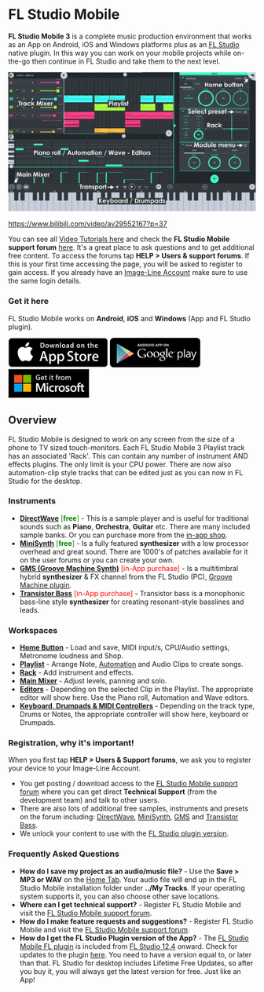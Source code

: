 # FL Studio Mobile

**FL Studio Mobile 3** is a complete music production environment that works as an App on Android, iOS and Windows platforms plus as an [FL Studio][1] native plugin. In this way you can work on your mobile projects while on-the-go then continue in FL Studio and take them to the next level.

![Main Interface](../assets/images/main_ui.png)

https://www.bilibili.com/video/av29552167?p=37

You can see all [Video Tutorials here][2] and check the **FL Studio Mobile support forum** [here][3]. It's a great place to ask questions and to get additional free content. To access the forums tap **HELP > Users & support forums**. If this is your first time accessing the page, you will be asked to register to gain access. If you already have an [Image-Line Account][4] make sure to use the same login details.

<a id="install"></a>

### Get it here

FL Studio Mobile works on **Android**, **iOS** and **Windows** (App and FL Studio plugin).

[![Apple Store](../assets/stores/apple_store.png)][5] [![Google Play](../assets/stores/google_play.png)][6] [![Microsoft Store](../assets/stores/microsoft_store.png)][7]

<a id="overview"></a>

## Overview

FL Studio Mobile is designed to work on any screen from the size of a phone to TV sized touch-monitors. Each FL Studio Mobile 3 Playlist track has an associated 'Rack'. This can contain any number of instrument AND effects plugins. The only limit is your CPU power. There are now also automation-clip style tracks that can be edited just as you can now in FL Studio for the desktop.

<a id="instruments"></a>

### Instruments

*   [**DirectWave**][8] <font color="green">\[**free**\]</font> - This is a sample player and is useful for traditional sounds such as **Piano**, **Orchestra**, **Guitar** etc. There are many included sample banks. Or you can purchase more from the [in-app shop][9].
*   [**MiniSynth**][10] <font color="green">\[**free**\]</font> - Is a fully featured **synthesizer** with a low processor overhead and great sound. There are 1000's of patches available for it on the user forums or you can create your own.
*   [**GMS (Groove Machine Synth)**][11] <font color="red">\[in-App purchase\]</font> - Is a multitimbral hybrid **synthesizer** & FX channel from the FL Studio (PC), [Groove Machine plugin][12].
*   [**Transistor Bass**][13] <font color="red">\[in-App purchase\]</font> - Transistor bass is a monophonic bass-line style **synthesizer** for creating resonant-style basslines and leads.

<a id="spaces"></a>

### Workspaces

*   **[Home Button][14]** - Load and save, MIDI input/s, CPU/Audio settings, Metronome loudness and Shop.
*   [**Playlist**][15] - Arrange Note, [Automation][16] and Audio Clips to create songs.
*   [**Rack**][17] - Add instrument and effects.
*   [**Main Mixer**][18] - Adjust levels, panning and solo.
*   [**Editors**][19] - Depending on the selected Clip in the Playlist. The appropriate editor will show here. Use the Piano roll, Automation and Wave editors.
*   [**Keyboard, Drumpads & MIDI Controllers**][20] - Depending on the track type, Drums or Notes, the appropriate controller will show here, keyboard or Drumpads.

<a id="registration"></a>

### Registration, why it's important!

When you first tap **HELP > Users & Support forums**, we ask you to register your device to your Image-Line Account.

*   You get posting / download access to the [FL Studio Mobile support forum][3] where you can get direct **Technical Support** (from the development team) and talk to other users.
*   There are also lots of additional free samples, instruments and presets on the forum including: [DirectWave][21], [MiniSynth][22], [GMS][23] and [Transistor Bass][24].
*   We unlock your content to use with the [FL Studio plugin version][25].

<a id="faq"></a>

### Frequently Asked Questions

*   **How do I save my project as an audio/music file?** - Use the **Save > MP3 or WAV** on the [Home Tab][14]. Your audio file will end up in the FL Studio Mobile installation folder under **../My Tracks**. If your operating system supports it, you can also choose other save locations.
*   **Where can I get technical support?** - Register FL Studio Mobile and visit the [FL Studio Mobile support forum][3].
*   **How do I make feature requests and suggestions?** - Register FL Studio Mobile and visit the [FL Studio Mobile support forum][3].
*   **How do I get the FL Studio Plugin version of the App?** - The [FL Studio Mobile FL plugin][26] is included from [FL Studio 12.4][27] onward. Check for updates to the plugin [here][28]. You need to have a version equal to, or later than that. FL Studio for desktop includes Lifetime Free Updates, so after you buy it, you will always get the latest version for free. Just like an App!

[1]: https://www.image-line.com/flstudio/
[2]: https://www.bilibili.com/video/av29552167
[3]: https://support.image-line.com/redirect/flmobile_forum
[4]: https://support.image-line.com/member/profile.php
[5]: https://itunes.apple.com/app/fl-studio-mobile-hd/id432850619
[6]: https://play.google.com/store/apps/details?id=com.imageline.FLM
[7]: https://www.microsoft.com/store/apps/9nblggh1zjcr
[8]: Module_DirectWave.md
[9]: HomePanel.md#shop
[10]: Module_Minisynth.md
[11]: Module_GMS.md
[12]: https://www.image-line.com/support/FLHelp/html/plugins/GMS.htm
[13]: Module_TransistorBass.md
[14]: HomePanel.md
[15]: Playlist.md
[16]: Editors.md#automationclip
[17]: Rack.md
[18]: Mixer.md
[19]: Editors.md
[20]: Controllers.md
[21]: https://forum.image-line.com/viewtopic.php?f=1964&t=78796
[22]: https://forum.image-line.com/viewtopic.php?f=1964&t=119657
[23]: https://forum.image-line.com/viewtopic.php?f=1964&t=164423
[24]: https://forum.image-line.com/viewtopic.php?f=1964&t=164424
[25]: https://support.image-line.com/redirect/flstudiomobile_plugin
[26]: FLStudioPlugin.md
[27]: https://www.image-line.com/downloads/flstudiodownload.html
[28]: https://support.image-line.com/redirect/flmobile_flplugin